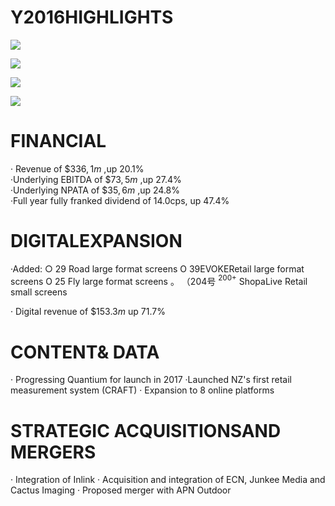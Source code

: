 # Y2016HIGHLIGHTS  

![](tmp2zt0tv0p/5652989f3169de0f4488f0ab056246b2a64d2bc94ac25aaf2d5a326d158731a9.jpg)  

![](tmp2zt0tv0p/3fc79ce2dc7581187ad58d87178cdbc5da61414c5cc2d08bfc8fe5ed45b53ac5.jpg)  

![](tmp2zt0tv0p/653a0dedd3e7ef3ac1c0b5e8cd5ba5477d93e76d3fc2105366c2eff9b9d430b9.jpg)  

![](tmp2zt0tv0p/972d1382382ddbdffd78808431c69d5f88211d1181d1b140f075eb69c382de7a.jpg)  

# FINANCIAL  

· Revenue of $\$ 336,1 m$ ,up $2 0 . 1 \%$   
·Underlying EBITDA of $\$ 73,5 m$ ,up $2 7 . 4 \%$   
·Underlying NPATA of $\$ 35,6m$ ,up $2 4 . 8 \%$   
·Full year fully franked dividend of 14.0cps, up $4 7 . 4 \%$  

# DIGITALEXPANSION  

·Added: ○ 29 Road large format screens O 39EVOKERetail large format screens O 25 Fly large format screens 。 （204号 $^ { 2 0 0 + }$ ShopaLive Retail small screens  

· Digital revenue of $\$ 153.3 m$ up $7 1 . 7 \%$  

# CONTENT& DATA  

· Progressing Quantium for launch in 2017 ·Launched NZ's first retail measurement system (CRAFT) · Expansion to 8 online platforms  

# STRATEGIC ACQUISITIONSAND MERGERS  

· Integration of Inlink · Acquisition and integration of ECN, Junkee Media and Cactus Imaging · Proposed merger with APN Outdoor  
